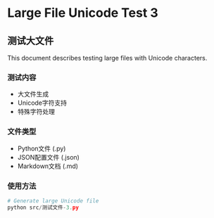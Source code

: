# Large File Unicode Test 3

## 测试大文件

This document describes testing large files with Unicode characters.

### 测试内容
- 大文件生成
- Unicode字符支持
- 特殊字符处理

### 文件类型
- Python文件 (.py)
- JSON配置文件 (.json)
- Markdown文档 (.md)

### 使用方法
```python
# Generate large Unicode file
python src/测试文件-3.py
```